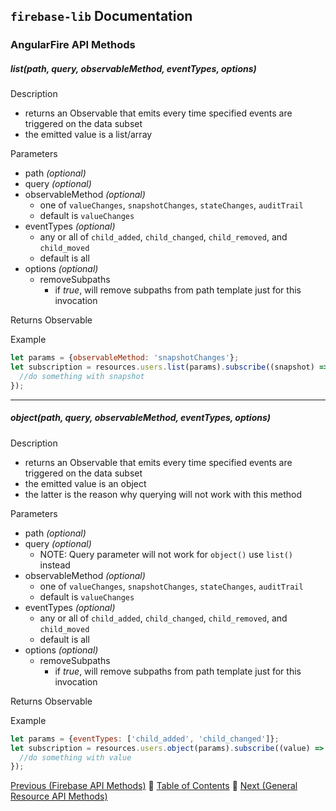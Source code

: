 ## `firebase-lib` Documentation

### AngularFire API Methods

##### list(path, query, observableMethod, eventTypes, options)

Description

* returns an Observable that emits every time specified events are triggered on
  the data subset  
* the emitted value is a list/array

Parameters
  
* path *(optional)*
* query *(optional)*
* observableMethod *(optional)*
  * one of `valueChanges`, `snapshotChanges`, `stateChanges`, `auditTrail`
  * default is `valueChanges`
* eventTypes *(optional)*
  * any or all of `child_added`, `child_changed`, `child_removed`, and `child_moved`
  * default is all
* options *(optional)*
  * removeSubpaths
    * if *true*, will remove subpaths from path template just for this invocation  

Returns  Observable

Example

```javascript
let params = {observableMethod: 'snapshotChanges'};
let subscription = resources.users.list(params).subscribe((snapshot) => {
  //do something with snapshot
});
```

---

##### object(path, query, observableMethod, eventTypes, options)

Description

* returns an Observable that emits every time specified events are triggered on
  the data subset
* the emitted value is an object
* the latter is the reason why querying will not work with this method

Parameters
  
* path *(optional)*
* query *(optional)*
  * NOTE: Query parameter will not work for `object()` use `list()` instead
* observableMethod *(optional)*
  * one of `valueChanges`, `snapshotChanges`, `stateChanges`, `auditTrail`
  * default is `valueChanges`
* eventTypes *(optional)*
  * any or all of `child_added`, `child_changed`, `child_removed`, and `child_moved`
  * default is all
* options *(optional)*
  * removeSubpaths
    * if *true*, will remove subpaths from path template just for this invocation  

Returns  Observable

Example

```javascript
let params = {eventTypes: ['child_added', 'child_changed']};
let subscription = resources.users.object(params).subscribe((value) => {
  //do something with value
});
```

[Previous (Firebase API Methods)](./18-firebase-api-methods.md) :palm_tree:
[Table of Contents](../README.md) :palm_tree:
[Next (General Resource API Methods)](./20-general-resource-api-methods.md)

